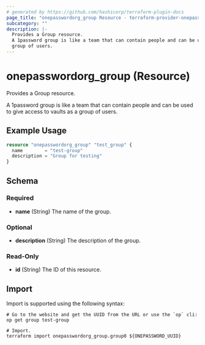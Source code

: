 ```yaml
---
# generated by https://github.com/hashicorp/terraform-plugin-docs
page_title: "onepasswordorg_group Resource - terraform-provider-onepasswordorg"
subcategory: ""
description: |-
  Provides a Group resource.
  A 1password group is like a team that can contain people and can be used to give access to vaults as a
  group of users.
---
```


# onepasswordorg_group (Resource)

Provides a Group resource.

A 1password group is like a team that can contain people and can be used to give access to vaults as a
group of users.

## Example Usage

```terraform
resource "onepasswordorg_group" "test_group" {
  name        = "test-group"
  description = "Group for testing"
}
```

<!-- schema generated by tfplugindocs -->
## Schema

### Required

- **name** (String) The name of the group.

### Optional

- **description** (String) The description of the group.

### Read-Only

- **id** (String) The ID of this resource.

## Import

Import is supported using the following syntax:

```shell
# Go to the website and get the UUID from the URL or use the `op` cli:
op get group test-group

# Import.
terraform import onepasswordorg_group.group0 ${ONEPASSWORD_UUID}
```
